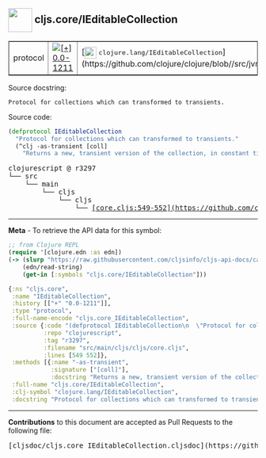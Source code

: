 ## <img width="48px" valign="middle" src="http://i.imgur.com/Hi20huC.png"> cljs.core/IEditableCollection

 <table border="1">
<tr>

<td>protocol</td>
<td><a href="https://github.com/cljsinfo/cljs-api-docs/tree/0.0-1211"><img valign="middle" alt="[+] 0.0-1211" src="https://img.shields.io/badge/+-0.0--1211-lightgrey.svg"></a> </td>
<td>
[<img height="24px" valign="middle" src="http://i.imgur.com/1GjPKvB.png"> <samp>clojure.lang/IEditableCollection</samp>](https://github.com/clojure/clojure/blob//src/jvm/clojure/lang/IEditableCollection.java)
</td>
</tr>
</table>





Source docstring:

```
Protocol for collections which can transformed to transients.
```

Source code:

```clj
(defprotocol IEditableCollection
  "Protocol for collections which can transformed to transients."
  (^clj -as-transient [coll]
    "Returns a new, transient version of the collection, in constant time."))
```

 <pre>
clojurescript @ r3297
└── src
    └── main
        └── cljs
            └── cljs
                └── <ins>[core.cljs:549-552](https://github.com/clojure/clojurescript/blob/r3297/src/main/cljs/cljs/core.cljs#L549-L552)</ins>
</pre>


---

__Meta__ - To retrieve the API data for this symbol:

```clj
;; from Clojure REPL
(require '[clojure.edn :as edn])
(-> (slurp "https://raw.githubusercontent.com/cljsinfo/cljs-api-docs/catalog/cljs-api.edn")
    (edn/read-string)
    (get-in [:symbols "cljs.core/IEditableCollection"]))
```

```clj
{:ns "cljs.core",
 :name "IEditableCollection",
 :history [["+" "0.0-1211"]],
 :type "protocol",
 :full-name-encode "cljs.core_IEditableCollection",
 :source {:code "(defprotocol IEditableCollection\n  \"Protocol for collections which can transformed to transients.\"\n  (^clj -as-transient [coll]\n    \"Returns a new, transient version of the collection, in constant time.\"))",
          :repo "clojurescript",
          :tag "r3297",
          :filename "src/main/cljs/cljs/core.cljs",
          :lines [549 552]},
 :methods [{:name "-as-transient",
            :signature ["[coll]"],
            :docstring "Returns a new, transient version of the collection, in constant time."}],
 :full-name "cljs.core/IEditableCollection",
 :clj-symbol "clojure.lang/IEditableCollection",
 :docstring "Protocol for collections which can transformed to transients."}

```

---

__Contributions__ to this document are accepted as Pull Requests to the following file:

 <pre>
[cljsdoc/cljs.core_IEditableCollection.cljsdoc](https://github.com/cljsinfo/cljs-api-docs/blob/master/cljsdoc/cljs.core_IEditableCollection.cljsdoc)
</pre>

